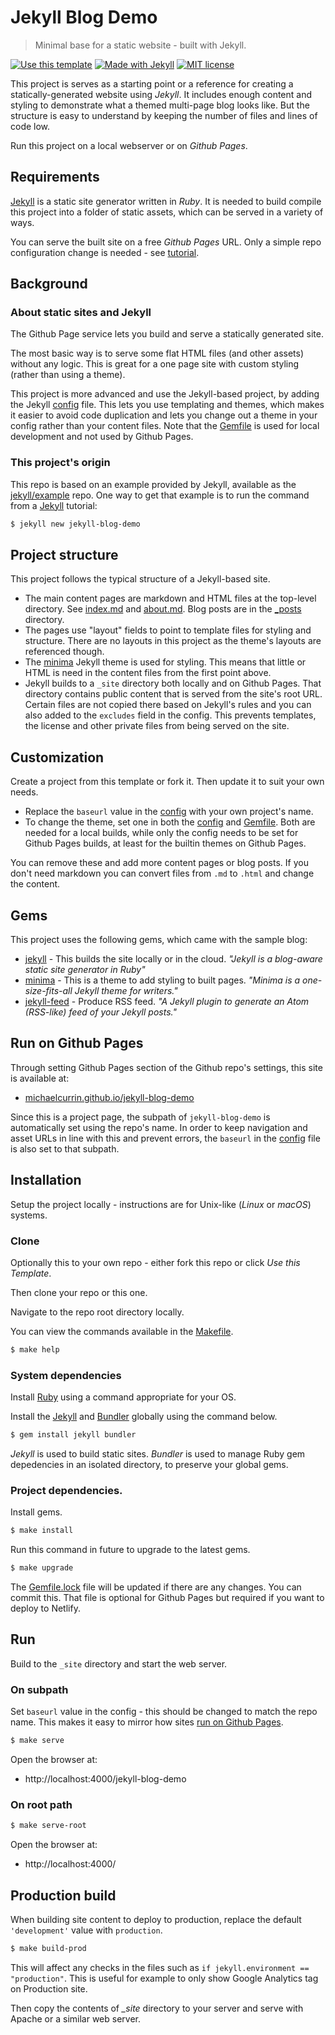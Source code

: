 # Jekyll Blog Demo
> Minimal base for a static website - built with Jekyll.

[![Use this template](https://img.shields.io/badge/Use_this_template-green.svg)](https://github.com/MichaelCurrin/jekyll-blog-demo/generate)
[![Made with Jekyll](https://img.shields.io/badge/Made%20with-Jekyll-blue.svg)](https://jekyllrb.com)
[![MIT license](https://img.shields.io/badge/License-MIT-blue.svg)](https://github.com/MichaelCurrin/jekyll-blog-demo/blob/master/LICENSE)

This project is serves as a starting point or a reference for creating a statically-generated website using _Jekyll_. It includes enough content and styling to demonstrate what a themed multi-page blog looks like. But the structure is easy to understand by keeping the number of files and lines of code low.

Run this project on a local webserver or on _Github Pages_.

## Requirements

[Jekyll](https://jekyllrb.com/) is a static site generator written in _Ruby_. It is needed to build compile this project into a folder of static assets, which can be served in a variety of ways.

You can serve the built site on a free _Github Pages_ URL. Only a simple repo configuration change is needed - see [tutorial](https://help.github.com/en/github/working-with-github-pages/configuring-a-publishing-source-for-your-github-pages-site).

## Background

### About static sites and Jekyll

The Github Page service lets you build and serve a statically generated site.

The most basic way is to serve some flat HTML files (and other assets) without any logic. This is great for a one page site with custom styling (rather than using a theme).

This project is more advanced and use the Jekyll-based project, by adding the Jekyll [config](/_config.yml) file. This lets you use templating and themes, which makes it easier to avoid code duplication and lets you change out a theme in your config rather than your content files. Note that the [Gemfile](/Gemfile) is used for local development and not used by Github Pages.

### This project's origin

This repo is based on an example provided by Jekyll, available as the [jekyll/example](https://github.com/jekyll/example) repo. One way to get that example is to run the command from a [Jekyll](https://jekyllrb.com/) tutorial:

```bash
$ jekyll new jekyll-blog-demo
```

## Project structure

This project follows the typical structure of a Jekyll-based site.

- The main content pages are markdown and HTML files at the top-level directory. See [index.md](/index.md) and [about.md](./about.md). Blog posts are in the [_posts](/_posts) directory.
- The pages use "layout" fields to point to template files for styling and structure. There are no layouts in this project as the  theme's layouts are referenced though.
- The [minima](https://github.com/jekyll/minima) Jekyll theme is used for styling. This means that little or HTML is need in the content files from the first point above.
- Jekyll builds to a `_site` directory both locally and on Github Pages. That directory contains public content that is served from the site's root URL. Certain files are not copied there based on Jekyll's rules and you can also added to the `excludes` field in the config. This prevents templates, the license and other private files from being served on the site.


## Customization

Create a project from this template or fork it. Then update it to suit your own needs.

- Replace the `baseurl` value in the [config](/_config.yml) with your own project's name.
- To change the theme, set one in both the [config](/_config.yml) and [Gemfile](/Gemfile). Both are needed for a local builds, while only the config needs to be set for Github Pages builds, at least for the builtin themes on Github Pages.

You can remove these and add more content pages or blog posts. If you don't need markdown you can convert files from `.md` to `.html` and change the content.


## Gems

This project uses the following gems, which came with the sample blog:

- [jekyll](https://github.com/jekyll/jekyll) - This builds the site locally or in the cloud. _"Jekyll is a blog-aware static site generator in Ruby"_
- [minima](https://github.com/jekyll/minima) - This is a theme to add styling to built pages. _"Minima is a one-size-fits-all Jekyll theme for writers."_
- [jekyll-feed](https://github.com/jekyll/jekyll-feed) - Produce RSS feed. _"A Jekyll plugin to generate an Atom (RSS-like) feed of your Jekyll posts."_


## Run on Github Pages

Through setting Github Pages section of the Github repo's settings, this site is available at:

- [michaelcurrin.github.io/jekyll-blog-demo](https://michaelcurrin.github.io/jekyll-blog-demo)

Since this is a project page, the subpath of `jekyll-blog-demo` is automatically set using the repo's name. In order to keep navigation and asset URLs in line with this and prevent errors, the `baseurl` in the [config](_config.yml) file is also set to that subpath.


## Installation

Setup the project locally - instructions are for Unix-like (_Linux_ or _macOS_) systems.

### Clone

Optionally this to your own repo - either fork this repo or click _Use this Template_.

Then clone your repo or this one.

Navigate to the repo root directory locally.

You can view the commands available in the [Makefile](/Makefile).

```bash
$ make help
```

### System dependencies

Install [Ruby](https://www.ruby-lang.org/en/documentation/installation/#package-management-systems) using a command appropriate for your OS.

Install the [Jekyll](https://jekyllrb.com/) and [Bundler](https://bundler.io/) globally using the command below.

```bash
$ gem install jekyll bundler
```

_Jekyll_ is used to build static sites. _Bundler_ is used to manage Ruby gem depedencies in an isolated directory, to preserve your global gems.


### Project dependencies.

Install gems.

```bash
$ make install
```

Run this command in future to upgrade to the latest gems.

```bash
$ make upgrade
```

The [Gemfile.lock](/Gemfile.lock) file will be updated if there are any changes. You can commit this. That file is optional for Github Pages but required if you want to deploy to Netlify.

## Run

Build to the `_site` directory and start the web server.

### On subpath

Set `baseurl` value in the config - this should be changed to match the repo name. This makes it easy to mirror how sites [run on Github Pages](#run-on-github-pages).

```bash
$ make serve
```

Open the browser at:

- http://localhost:4000/jekyll-blog-demo


### On root path

```bash
$ make serve-root
```

Open the browser at:

- http://localhost:4000/


## Production build

When building site content to deploy to production, replace the default `'development'` value with `production`.

```bash
$ make build-prod
```

This will affect any checks in the files such as `if jekyll.environment == "production"`. This is useful for example to only show Google Analytics tag on Production site.

Then copy the contents of *_site* directory to your server and serve with Apache or a similar web server.

